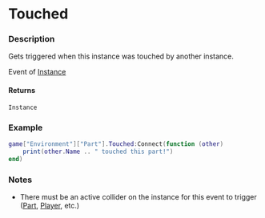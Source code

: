 # Touched

### Description

Gets triggered when this instance was touched by another instance.

Event of [Instance](/classes/Instance/)

#### Returns

`Instance`

### Example

```lua
game["Environment"]["Part"].Touched:Connect(function (other)
    print(other.Name .. " touched this part!")
end)
```

### Notes

- There must be an active collider on the instance for this event to trigger ([Part](/classes/Part), [Player](/classes/Player), etc.)
